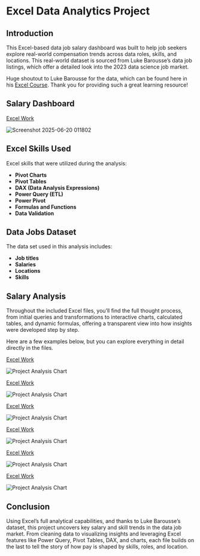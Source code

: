 # Excel Data Analytics Project
## Introduction
This Excel-based data job salary dashboard was built to help job seekers explore real-world compensation trends across data roles, skills, and locations. This real-world dataset is sourced from Luke Barousse’s data job listings, which offer a detailed look into the 2023 data science job market.

Huge shoutout to Luke Barousse for the data, which can be found here in his [Excel Course](https://lukebarousse.com/excel). Thank you for providing such a great learning resource!

## Salary Dashboard  
[Excel Work](https://github.com/ILBIsabel/Excel_Project_Data_Analytics/blob/main/4_Spreadsheets_Advanced/Salary_Dashboard.xlsx) 

![Screenshot 2025-06-20 011802](https://github.com/user-attachments/assets/4c2f30ab-bcdf-4bc8-a9ec-2dcc2df12fdb)

## Excel Skills Used
Excel skills that were utilized during the analysis:

- **Pivot Charts**
- **Pivot Tables**
- **DAX (Data Analysis Expressions)**
- **Power Query (ETL)**
- **Power Pivot**
- **Formulas and Functions**  
- **Data Validation**

## Data Jobs Dataset
The data set used in this analysis includes:

- **Job titles**
- **Salaries**
- **Locations**
- **Skills**

## Salary Analysis
Throughout the included Excel files, you’ll find the full thought process, from initial queries and transformations to interactive charts, calculated tables, and dynamic formulas, offering a transparent view into how insights were developed step by step. 

Here are a few examples below, but you can explore everything in detail directly in the files.

[Excel Work](5_M_Language (FINAL BOSS))

![Project Analysis Chart](https://github.com/user-attachments/assets/f375a908-e7a3-41b3-a8c1-5dd35072ad84)

[Excel Work](5_M_Language (FINAL BOSS))

![Project Analysis Chart](https://github.com/user-attachments/assets/1003951a-e345-420d-b7f2-07db8c6580c4)

[Excel Work](5_M_Language (FINAL BOSS))

![Project Analysis Chart](https://github.com/user-attachments/assets/87ad32f0-5550-4b6b-aa7a-50fd364f1d5d)

[Excel Work](5_M_Language (FINALBOSS))

![Project Analysis Chart](https://github.com/user-attachments/assets/2379c65c-2005-4a57-8069-1c99eddec5fd)

[Excel Work](5_M_Language (FINAL BOSS))

![Project Analysis Chart](https://github.com/user-attachments/assets/c9a74590-b05f-4b88-8611-54c0eba8b6f7)

[Excel Work](5_M_Language (FINAL BOSS))

![Project Analysis Chart](https://github.com/user-attachments/assets/b219acca-4e57-4ed5-a9a8-e54d429fda49)

## Conclusion
Using Excel’s full analytical capabilities, and thanks to Luke Barousse’s dataset, this project uncovers key salary and skill trends in the data job market. From cleaning data to visualizing insights and leveraging Excel features like Power Query, Pivot Tables, DAX, and charts, each file builds on the last to tell the story of how pay is shaped by skills, roles, and location.
